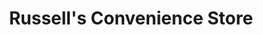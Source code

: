 ---
title: "Russell's Convenience Store"
url: /denver/russells-convenience-store/
shop: convenience
---